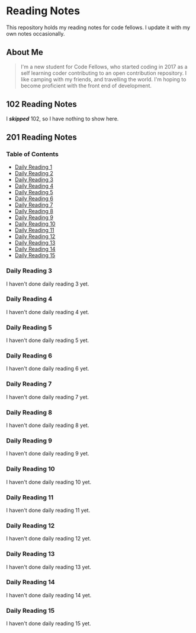 # Reading Notes

This repository holds my reading notes for code fellows. I update it with my own notes occasionally.

## About Me

> I'm a new student for Code Fellows, who started coding in 2017 as a self learning coder contributing to an open contribution repository. I like camping with my friends, and travelling the world. I'm hoping to become proficient with the front end of development.

## 102 Reading Notes

I ***skipped*** 102, so I have nothing to show here.

## 201 Reading Notes

### Table of Contents

* [Daily Reading 1](./readings/reading1.md)
* [Daily Reading 2](./readings/reading2.md)
* [Daily Reading 3](#daily-reading-3)
* [Daily Reading 4](#daily-reading-4)
* [Daily Reading 5](#daily-reading-5)
* [Daily Reading 6](#daily-reading-6)
* [Daily Reading 7](#daily-reading-7)
* [Daily Reading 8](#daily-reading-8)
* [Daily Reading 9](#daily-reading-9)
* [Daily Reading 10](#daily-reading-10)
* [Daily Reading 11](#daily-reading-11)
* [Daily Reading 12](#daily-reading-12)
* [Daily Reading 13](#daily-reading-13)
* [Daily Reading 14](#daily-reading-14)
* [Daily Reading 15](#daily-reading-15)

### Daily Reading 3

I haven't done daily reading 3 yet.

### Daily Reading 4

I haven't done daily reading 4 yet.

### Daily Reading 5

I haven't done daily reading 5 yet.

### Daily Reading 6

I haven't done daily reading 6 yet.

### Daily Reading 7

I haven't done daily reading 7 yet.

### Daily Reading 8

I haven't done daily reading 8 yet.

### Daily Reading 9

I haven't done daily reading 9 yet.

### Daily Reading 10

I haven't done daily reading 10 yet.

### Daily Reading 11

I haven't done daily reading 11 yet.

### Daily Reading 12

I haven't done daily reading 12 yet.

### Daily Reading 13

I haven't done daily reading 13 yet.

### Daily Reading 14

I haven't done daily reading 14 yet.

### Daily Reading 15

I haven't done daily reading 15 yet.

